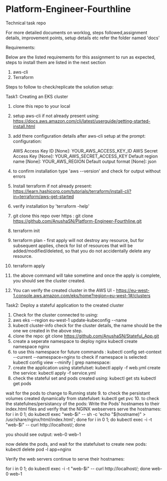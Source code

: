 # Platform-Engineer-Fourthline
Technical task repo

For more detailed documents on worklog, steps followed,assignment details, improvement points, setup details etc refer the folder named 'docs'


Requirements:

Below are the listed requirements for this assignment to run as expected, steps to install them are listed in the next section
1. aws-cli
2. Terraform

Steps to follow to check/replicate the solution setup:

Task1: Creating an EKS cluster

1. clone this repo to your local
2. setup aws-cli if not already present using: https://docs.aws.amazon.com/cli/latest/userguide/getting-started-install.html
3. add there configuration details after aws-cli setup at the prompt:
   configuration:

   AWS Access Key ID [None]: YOUR_AWS_ACCESS_KEY_ID
   AWS Secret Access Key [None]: YOUR_AWS_SECRET_ACCESS_KEY
   Default region name [None]: YOUR_AWS_REGION
   Default output format [None]: json
   
4. to confirm installation type 'aws --version' and check for output without errors
5. Install terraform if not already present: https://learn.hashicorp.com/tutorials/terraform/install-cli?in=terraform/aws-get-started
6. verify installation by 'terraform -help'
7. git clone this repo over https : git clone https://github.com/AnushaSN/Platform-Engineer-Fourthline.git
8. terraform init
9. terraform plan - first apply will not destroy any resource, but for subsequent applies, check for list of resources that will be added/modified/deleted, so that you do not accidentally delete any resource.
10. terraform apply
11. the above command will take sometime and once the apply is complete, you should see the cluster created.
12. You can verify the created cluster in the AWS UI - https://eu-west-1.console.aws.amazon.com/eks/home?region=eu-west-1#/clusters

Task2: Deploy a stateful application to the created cluster
1. Check for the cluster connected to using:
2. aws eks --region eu-west-1 update-kubeconfig --name <cluster-name>
3. kubectl cluster-info
  check for the cluster details, the name should be the one we created in the above step.
4. clone the repo: git clone https://github.com/AnushaSN/Stateful_App.git
5. create a seperate namespace to deploy nginx
  kubectl create namespace nginx
6. to use this namespace for future commands :
  kubectl config set-context --current --namespace=nginx
  to check if namespace is selected:
  kubectl config view --minify | grep namespace:
7. create the application using statefulset:
  kubectl apply -f web.yml
  create the service:
  kubectl apply -f service.yml
8. check the stateful set and pods created using:
  kubectl get sts
  kubectl get pods
  
  wait for the pods to change to Running state
9. to check the persistant volumes created dynamically from statefulset:
  kubectl get pvc
10. to check the statefulnes/persistancy of the pods:
   Write the Pods' hostnames to their index.html files and verify that the NGINX webservers serve the hostnames:
   for i in 0 1; do kubectl exec "web-$i" -- sh -c 'echo "$(hostname)" > /usr/share/nginx/html/index.html'; done
   for i in 0 1; do kubectl exec -i -t "web-$i" -- curl http://localhost/; done
   
   you should see output:
   web-0
   web-1
   
   now delete the pods, and wait for the statefulset to create new pods:
   kubectl delete pod -l app=nginx
   
   Verify the web servers continue to serve their hostnames:

   for i in 0 1; do kubectl exec -i -t "web-$i" -- curl http://localhost/; done
   web-0
   web-1
  


